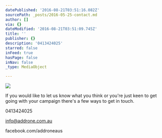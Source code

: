```yaml
---
datePublished: '2016-08-21T03:51:16.082Z'
sourcePath: _posts/2016-05-25-contact.md
author: []
via: {}
dateModified: '2016-08-21T03:51:09.745Z'
title: ''
publisher: {}
description: '0413424025'
starred: false
inFeed: true
hasPage: false
inNav: false
_type: MediaObject

---
```

<article style=""><img src="https://s3-us-west-2.amazonaws.com/the-grid-img/p/a35d8c0c1d7dd40f0af04db1fd5b68f790cda94f.jpg" /><p>If you would like to let us know what you think or you're just keen to get going with your campaign there's a few ways to get in touch.</p></article>

0413424025

info@addrone.com.au

facebook.com/addroneaus